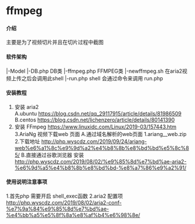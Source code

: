 # ffmpeg

#### 介绍
主要是为了视频切片并且在切片过程中截图

#### 软件架构
|-Model
   |-DB.php      DB类
   |-ffmpeg.php  FFMPEG类
|-newffmpeg.sh   在aria2视频上传之后会调用此shell
|-run.php        shell 会通过命令来调用 run.php


#### 安装教程
1. 安装 aria2  
 A.ubuntu  https://blog.csdn.net/qq_29117915/article/details/81986509  
 B.centos  https://blog.csdn.net/lichenzero/article/details/80141390
2. 安装 FFmpeg
 https://www.linuxidc.com/Linux/2019-03/157443.htm 
3.AriaNg 视频下载web 页面 
 A.通过域名解析的web页面
    1.ariang__web.zip 
    2.下载地址  http://php.wyscdz.com/2019/09/24/ariang-web%e6%a1%8c%e9%9d%a2%e4%b8%8b%e8%bd%bd%e5%8c%85/
 B.直接通过谷歌浏览器 安装 http://php.wyscdz.com/2019/08/02/%e9%85%8d%e7%bd%ae-aria2-%e6%9d%a5%e4%b8%8b%e8%bd%bd-%e8%a7%86%e9%a2%91/



#### 使用说明注意事项
1.首先php 需要开启 shell_exec函数
2.aria2 配置项 http://php.wyscdz.com/2019/08/02/aria2-conf-%e7%9a%84%e9%85%8d%e7%bd%ae-%e4%bb%a5%e5%8f%8a%e8%af%b4%e6%98%8e/ 




